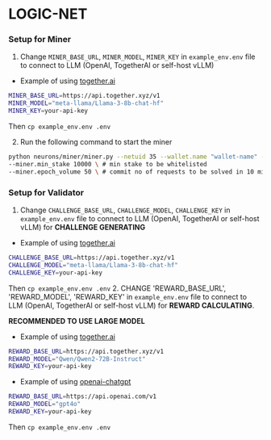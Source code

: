 # LOGIC-NET

### Setup for Miner

1. Change `MINER_BASE_URL`, `MINER_MODEL`, `MINER_KEY` in `example_env.env` file to connect to LLM (OpenAI, TogetherAI or self-host vLLM)
- Example of using [together.ai](https://together.ai/)
```bash
MINER_BASE_URL=https://api.together.xyz/v1
MINER_MODEL="meta-llama/Llama-3-8b-chat-hf"
MINER_KEY=your-api-key
```
Then `cp example_env.env .env`

2. Run the following command to start the miner

```bash
python neurons/miner/miner.py --netuid 35 --wallet.name "wallet-name" --wallet.hotkey "wallet-hotkey" \
--miner.min_stake 10000 \ # min stake to be whitelisted
--miner.epoch_volume 50 \ # commit no of requests to be solved in 10 minutes
```

### Setup for Validator

1. Change `CHALLENGE_BASE_URL`, `CHALLENGE_MODEL`, `CHALLENGE_KEY` in `example_env.env` file to connect to LLM (OpenAI, TogetherAI or self-host vLLM) for **CHALLENGE GENERATING**
- Example of using [together.ai](https://together.ai/)
```bash
CHALLENGE_BASE_URL=https://api.together.xyz/v1
CHALLENGE_MODEL="meta-llama/Llama-3-8b-chat-hf"
CHALLENGE_KEY=your-api-key
```
Then `cp example_env.env .env`
2. CHANGE 'REWARD_BASE_URL', 'REWARD_MODEL', 'REWARD_KEY' in `example_env.env` file to connect to LLM (OpenAI, TogetherAI or self-host vLLM) for **REWARD CALCULATING**. 

**RECOMMENDED TO USE LARGE MODEL**
- Example of using [together.ai](https://together.ai/)
```bash
REWARD_BASE_URL=https://api.together.xyz/v1
REWARD_MODEL="Qwen/Qwen2-72B-Instruct"
REWARD_KEY=your-api-key
```
- Example of using [openai-chatgpt](https://chatgpt.com/)
```bash
REWARD_BASE_URL=https://api.openai.com/v1
REWARD_MODEL="gpt4o"
REWARD_KEY=your-api-key
```
Then `cp example_env.env .env`